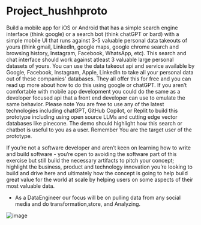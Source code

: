 # Project_hushhproto

Build a mobile app for iOS or Android that has a simple search engine interface (think google) or a search bot (think chatGPT or bard) with a simple mobile UI that runs against 3-5 valuable personal data takeouts of yours (think gmail, LinkedIn, google maps, google chrome search and browsing history, Instagram, Facebook, WhatsApp, etc). This search and chat interface should work against atleast 3 valuable large personal datasets of yours. You can use the data takeout api and service available by Google, Facebook, Instagram, Apple, LinkedIn to take all your personal data out of these companies' databases. They all offer this for free and you can read up more about how to do this using google or chatGPT. If you aren’t comfortable with mobile app development you could do the same as a developer focused api that a front end developer can use to emulate the same behavior.
Please note You are free to use any of the latest technologies including chatGPT, GitHub Copilot, or Replit to build this prototype including using open source LLMs and cutting edge vector databases like pinecone. The demo should highlight how this search or chatbot is useful to you as a user.
Remember You are the target user of the prototype.

If you’re not a software developer and aren’t keen on learning how to write and build software - you’re open to avoiding the software part of this exercise but still build the necessary artifacts to pitch your concept; highlight the business, product and technology innovation you’re looking to build and drive here and ultimately how the concept is going to help build great value for the world at scale by helping users on some aspects of their most valuable data.

- As a DataEngineer our focus will be on pulling data from any social media and do transformation,store, and Analyzing.

  
![image](https://github.com/utsavsingh22/Project_hushhproto/assets/60449352/6d7a3cb7-4f38-4996-a984-af68a5b4fd65)
